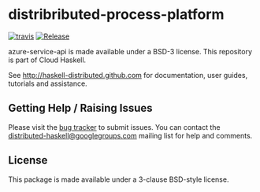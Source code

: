 # distribributed-process-platform
[![travis](https://secure.travis-ci.org/haskell-distributed/distributed-process-platform.png)](http://travis-ci.org/haskell-distributed/distributed-process-platform)
[![Release](https://img.shields.io/hackage/v/distributed-process-platform.svg)](http://hackage.haskell.org/package/distributed-process-platform)

azure-service-api is made available under a BSD-3 license.
This repository is part of Cloud Haskell.

See http://haskell-distributed.github.com for documentation, user guides,
tutorials and assistance.

## Getting Help / Raising Issues

Please visit the [bug tracker](https://github.com/haskell-distributed/distributed-process-platform/issues) to submit issues. You can contact the distributed-haskell@googlegroups.com mailing list for help and comments.

## License

This package is made available under a 3-clause BSD-style license.
